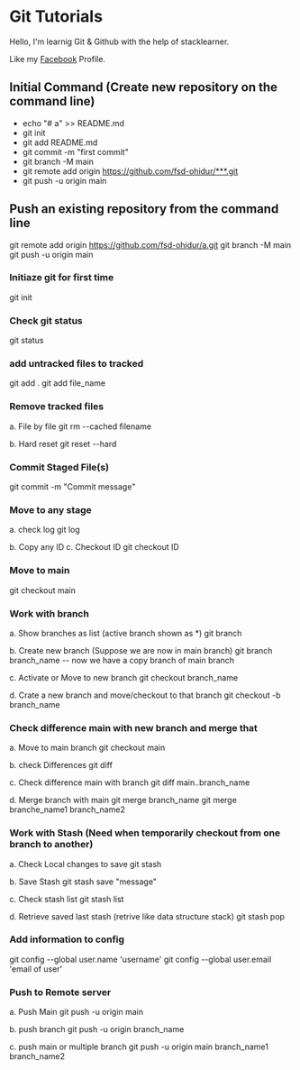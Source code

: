 # Git Tutorials

Hello, I'm learnig Git & Github with the help of stacklearner.

Like my [Facebook](https://facebook.com/ohidbd) Profile.

## Initial Command (Create new repository on the command line)
* echo "# a" >> README.md
* git init
* git add README.md
* git commit -m "first commit"
* git branch -M main
* git remote add origin https://github.com/fsd-ohidur/***.git
* git push -u origin main

## Push an existing repository from the command line
git remote add origin https://github.com/fsd-ohidur/a.git
git branch -M main
git push -u origin main
  
### Initiaze git for first time
git init

### Check git status
git status

### add untracked files to tracked
git add .
git add file_name

### Remove tracked files
a. File by file
git rm --cached filename

b. Hard reset
git reset --hard

### Commit Staged File(s)
git commit -m "Commit message"

### Move to any stage
a. check log
git log

b. Copy any ID
c. Checkout ID
git checkout ID

### Move to main
git checkout main

### Work with branch
a. Show branches as list (active branch shown as *)
git branch

b. Create new branch (Suppose we are now in main branch)
git branch branch_name
-- now we have a copy branch of main branch

c. Activate or Move to new branch
git checkout branch_name

d. Crate a new branch and move/checkout to that branch
git checkout -b branch_name

### Check difference main with new branch and merge that
a. Move to main branch
git checkout main

b. check Differences
git diff

c. Check difference main with branch
git diff main..branch_name

d. Merge branch with main
git merge branch_name
git merge branche_name1 branch_name2

### Work with Stash (Need when temporarily checkout from one branch to another)
a. Check Local changes to save
git stash

b. Save Stash
git stash save "message"

c. Check stash list
git stash list

d. Retrieve saved last stash (retrive like data structure stack) 
git stash pop 


### Add information to config
git config --global user.name 'username'
git config --global user.email 'email of user'

### Push to Remote server
a. Push Main
git push -u origin main

b. push branch
git push -u origin branch_name

c. push main or multiple branch
git push -u origin main branch_name1 branch_name2


